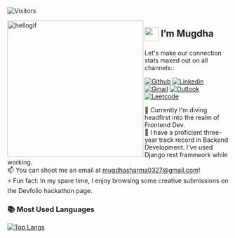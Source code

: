 ![Visitors](https://api.visitorbadge.io/api/visitors?path=https%3A%2F%2Fgithub.com%2Fmugdha273&countColor=%23d9e3f0)

<img align="left" src="https://user-images.githubusercontent.com/67560900/107698101-10797e00-6cda-11eb-8357-b7808d66151a.gif" width="310" alt="hellogif">

## <img align="center" src="https://github-production-user-asset-6210df.s3.amazonaws.com/85048574/261039048-0c59c7b1-864c-4dbc-ad8e-4b5dbe3639dd.gif" height="32"> I’m Mugdha

Let's make our connection stats maxed out on all channels::

[![Github](https://img.shields.io/badge/-Github-000?style=flat&logo=Github&logoColor=white)](https://github.com/mugdha273)
[![Linkedin](https://img.shields.io/badge/-LinkedIn-blue?style=flat&logo=Linkedin&logoColor=white)](https://www.linkedin.com/in/mugdha-sharma-34a816200/)
[![Gmail](https://img.shields.io/badge/-Gmail-c14438?style=flat&logo=Gmail&logoColor=white)](mailto:mugdhasharma0327@gmail.com)
[![Outlook](https://img.shields.io/badge/-Outlook-0078D4?style=flat&logo=Microsoft-Outlook&logoColor=white)](mailto:mugdha0327@outlook.com)
[![Leetcode](https://img.shields.io/badge/dynamic/json?style=plastic&labelColor=black&color=%23ffa116&label=Solved&query=solved&url=https%3A%2F%2Fleetcode-badge.vercel.app%2Fapi%2Fusers%2Fmugdha1717&logo=leetcode&logoColor=yellow)](https://leetcode.com/mugdha1717/)


👀 Currently I'm diving headfirst into the realm of Frontend Dev.  
🌱 I have a proficient three-year track record in Backend Development. I've used Django rest framework while working.   
📫 You can shoot me an email at mugdhasharma0327@gmail.com!    
⚡ Fun fact: In my spare time, I enjoy browsing some creative submissions on the Devfolio hackathon page.  


 ### 📚 Most Used Languages
[![Top Langs](https://github-readme-stats-git-masterrstaa-rickstaa.vercel.app/api/top-langs/?username=mugdha273)](https://github.com/anuraghazra/github-readme-stats)




